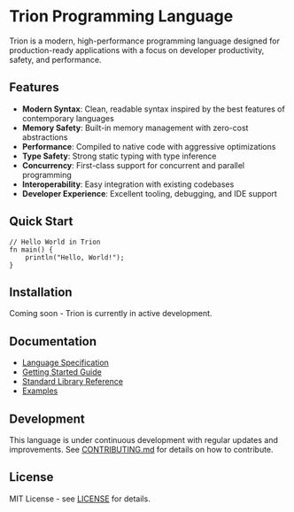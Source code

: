 # Trion Programming Language

Trion is a modern, high-performance programming language designed for production-ready applications with a focus on developer productivity, safety, and performance.

## Features

- **Modern Syntax**: Clean, readable syntax inspired by the best features of contemporary languages
- **Memory Safety**: Built-in memory management with zero-cost abstractions
- **Performance**: Compiled to native code with aggressive optimizations
- **Type Safety**: Strong static typing with type inference
- **Concurrency**: First-class support for concurrent and parallel programming
- **Interoperability**: Easy integration with existing codebases
- **Developer Experience**: Excellent tooling, debugging, and IDE support

## Quick Start

```trion
// Hello World in Trion
fn main() {
    println("Hello, World!");
}
```

## Installation

Coming soon - Trion is currently in active development.

## Documentation

- [Language Specification](docs/spec.md)
- [Getting Started Guide](docs/getting-started.md)
- [Standard Library Reference](docs/stdlib.md)
- [Examples](examples/)

## Development

This language is under continuous development with regular updates and improvements. See [CONTRIBUTING.md](CONTRIBUTING.md) for details on how to contribute.

## License

MIT License - see [LICENSE](LICENSE) for details.